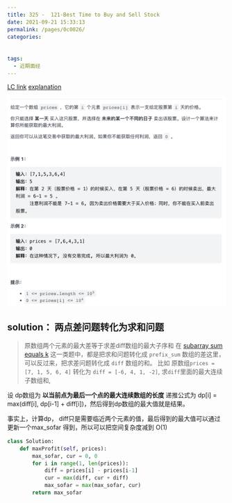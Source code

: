 ```yaml
---
title: 325 -  121-Best Time to Buy and Sell Stock
date: 2021-09-21 15:33:13
permalink: /pages/0c0026/
categories:
  

tags:
  - 近期面经
---
```

[LC link](https://leetcode-cn.com/problems/best-time-to-buy-and-sell-stock/)
[explanation](https://leetcode-cn.com/problems/best-time-to-buy-and-sell-stock/solution/121-mai-mai-gu-piao-de-zui-jia-shi-ji-dp-7-xing-ji/)


![](https://raw.githubusercontent.com/emmableu/image/master/121-0.png)

## solution： 两点差问题转化为求和问题
> 原数组两个元素的最大差等于求差diff数组的最大子序和
在 [subarray sum equals k](https://emmableu.github.io/blog/pages/leetcode560) 这一类题中，都是把求和问题转化成 `prefix_sum` 数组的差这里，可以反过来，把求差问题转化成 `diff` 数组的和。 比如
原数组`prices = [7, 1, 5, 6, 4]` 转化为 `diff = [-6, 4, 1, -2]`, 求`diff`里面的最大连续子数组和,

设 dp数组为 **以当前点为最后一个点的最大连续数组的长度** 递推公式为 dp[i] = max(diff[i], dp[i-1] + diff[i])，然后得到dp数组的最大值就是结果。

事实上，计算dp， diff只是需要临近两个元素的值，最后得到的最大值可以通过更新一个max_sofar 得到，所以可以把空间复杂度减到 O(1)

```python
class Solution:
    def maxProfit(self, prices):
        max_sofar, cur = 0, 0
        for i in range(1, len(prices)):
            diff = prices[i] - prices[i-1]
            cur = max(diff, cur + diff)
            max_sofar = max(max_sofar, cur)
        return max_sofar
```
